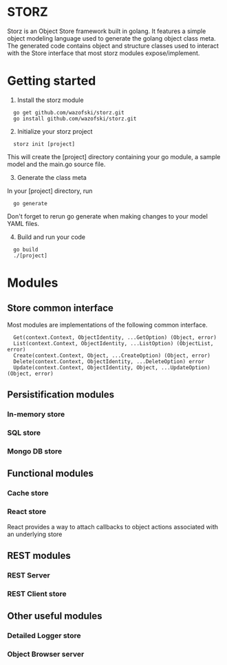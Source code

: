 # STORZ

Storz is an Object Store framework built in golang.
It features a simple object modeling language used to generate the golang object class meta.
The generated code contains object and structure classes used to interact with the Store 
interface that most storz modules expose/implement.


# Getting started

1. Install the storz module

```
  go get github.com/wazofski/storz.git
  go install github.com/wazofski/storz.git
```

2. Initialize your storz project

```
  storz init [project]
```

This will create the [project] directory containing your go module, a sample model and the main.go source file.

3. Generate the class meta

In your [project] directory, run

```
  go generate
```

Don't forget to rerun go generate when making changes to your model YAML files.
  
  
4. Build and run your code
```
  go build
  ./[project]
```

# Modules

## Store common interface

Most modules are implementations of the following common interface.
```
  Get(context.Context, ObjectIdentity, ...GetOption) (Object, error)
  List(context.Context, ObjectIdentity, ...ListOption) (ObjectList, error)
  Create(context.Context, Object, ...CreateOption) (Object, error)
  Delete(context.Context, ObjectIdentity, ...DeleteOption) error
  Update(context.Context, ObjectIdentity, Object, ...UpdateOption) (Object, error)
```


## Persistification modules
### In-memory store

### SQL store

### Mongo DB store
  
  
## Functional modules
### Cache store
### React store
React provides a way to attach callbacks to object actions associated with an underlying store

  
## REST modules
### REST Server
### REST Client store


  
## Other useful modules
### Detailed Logger store
### Object Browser server

  
